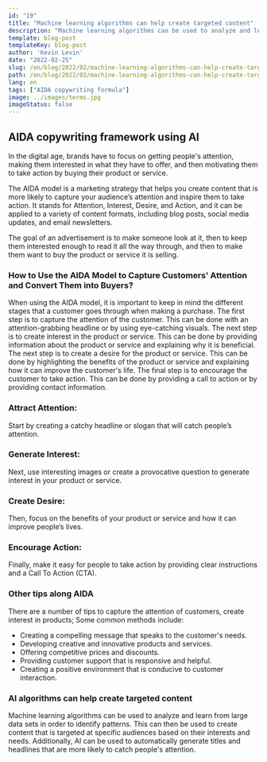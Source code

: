 ```yaml
---
id: "19"
title: "Machine learning algorithms can help create targeted content"
description: "Machine learning algorithms can be used to analyze and learn from large data sets in order to identify patterns. This can then be used to create content that is targeted at specific audiences based on their interests. By using machine learning, businesses can create content that is more relevant to their customers and that will help to increase sales."
template: blog-post
templateKey: blog-post
author: 'Kevin Levin'
date: "2022-02-25"
slug: /en/blog/2022/02/machine-learning-algorithms-can-help-create-targeted-content
path: /en/blog/2022/02/machine-learning-algorithms-can-help-create-targeted-content
lang: en
tags: ["AIDA copywriting formula"]
image: ../images/terms.jpg
imageStatus: false
---
```

## AIDA copywriting framework using AI

In the digital age, brands have to focus on getting people's attention, making them interested in what they have to offer, and then motivating them to take action by buying their product or service.

The AIDA model is a marketing strategy that helps you create content that is more likely to capture your audience’s attention and inspire them to take action. It stands for Attention, Interest, Desire, and Action, and it can be applied to a variety of content formats, including blog posts, social media updates, and email newsletters.

The goal of an advertisement is to make someone look at it, then to keep them interested enough to read it all the way through, and then to make them want to buy the product or service it is selling.



### How to Use the AIDA Model to Capture Customers' Attention and Convert Them into Buyers?

When using the AIDA model, it is important to keep in mind the different stages that a customer goes through when making a purchase. The first step is to capture the attention of the customer. This can be done with an attention-grabbing headline or by using eye-catching visuals. The next step is to create interest in the product or service. This can be done by providing information about the product or service and explaining why it is beneficial. The next step is to create a desire for the product or service. This can be done by highlighting the benefits of the product or service and explaining how it can improve the customer's life. The final step is to encourage the customer to take action. This can be done by providing a call to action or by providing contact information.




### Attract Attention:

Start by creating a catchy headline or slogan that will catch people’s attention.


### Generate Interest:

Next, use interesting images or create a provocative question to generate interest in your product or service.


### Create Desire:

Then, focus on the benefits of your product or service and how it can improve people’s lives.

### Encourage Action:


Finally, make it easy for people to take action by providing clear instructions and a Call To Action (CTA).



### Other tips along AIDA

There are a number of tips to capture the attention of customers, create interest in products; Some common methods include:

- Creating a compelling message that speaks to the customer's needs.
- Developing creative and innovative products and services.
- Offering competitive prices and discounts.
- Providing customer support that is responsive and helpful.
- Creating a positive environment that is conducive to customer interaction.



### AI algorithms can help create targeted content
Machine learning algorithms can be used to analyze and learn from large data sets in order to identify patterns. This can then be used to create content that is targeted at specific audiences based on their interests and needs. Additionally, AI can be used to automatically generate titles and headlines that are more likely to catch people's attention.
